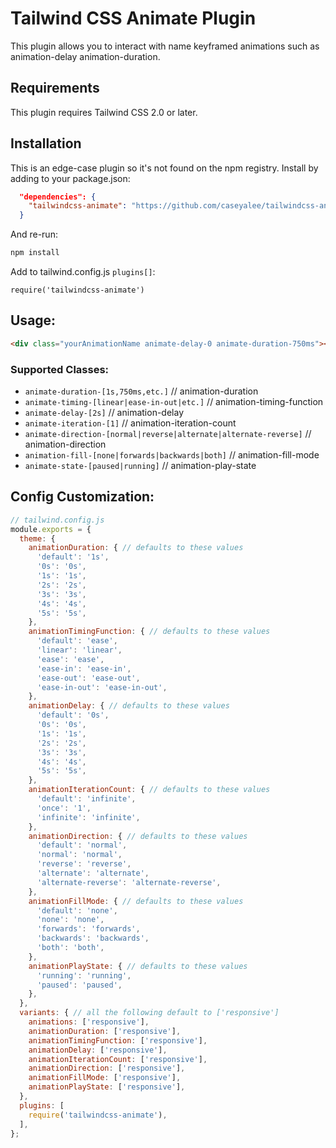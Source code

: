 # Tailwind CSS Animate Plugin

This plugin allows you to interact with name keyframed animations such as animation-delay animation-duration.

## Requirements

This plugin requires Tailwind CSS 2.0 or later.

## Installation

This is an edge-case plugin so it's not found on the npm registry.
Install by adding to your package.json:

```json
  "dependencies": {
    "tailwindcss-animate": "https://github.com/caseyalee/tailwindcss-animate.git"
  }
```

And re-run:

```bash
npm install
```

Add to tailwind.config.js `plugins[]`:

```
require('tailwindcss-animate')
```


## Usage:

```html
<div class="yourAnimationName animate-delay-0 animate-duration-750ms"></div>
```

### Supported Classes:

* `animate-duration-[1s,750ms,etc.]` // animation-duration
* `animate-timing-[linear|ease-in-out|etc.]` // animation-timing-function
* `animate-delay-[2s]` // animation-delay
* `animate-iteration-[1]` // animation-iteration-count
* `animate-direction-[normal|reverse|alternate|alternate-reverse]` // animation-direction
* `animation-fill-[none|forwards|backwards|both]` // animation-fill-mode
* `animate-state-[paused|running]` // animation-play-state


## Config Customization:

```js
// tailwind.config.js
module.exports = {
  theme: {
    animationDuration: { // defaults to these values
      'default': '1s',
      '0s': '0s',
      '1s': '1s',
      '2s': '2s',
      '3s': '3s',
      '4s': '4s',
      '5s': '5s',
    },
    animationTimingFunction: { // defaults to these values
      'default': 'ease',
      'linear': 'linear',
      'ease': 'ease',
      'ease-in': 'ease-in',
      'ease-out': 'ease-out',
      'ease-in-out': 'ease-in-out',
    },
    animationDelay: { // defaults to these values
      'default': '0s',
      '0s': '0s',
      '1s': '1s',
      '2s': '2s',
      '3s': '3s',
      '4s': '4s',
      '5s': '5s',
    },
    animationIterationCount: { // defaults to these values
      'default': 'infinite',
      'once': '1',
      'infinite': 'infinite',
    },
    animationDirection: { // defaults to these values
      'default': 'normal',
      'normal': 'normal',
      'reverse': 'reverse',
      'alternate': 'alternate',
      'alternate-reverse': 'alternate-reverse',
    },
    animationFillMode: { // defaults to these values
      'default': 'none',
      'none': 'none',
      'forwards': 'forwards',
      'backwards': 'backwards',
      'both': 'both',
    },
    animationPlayState: { // defaults to these values
      'running': 'running',
      'paused': 'paused',
    },
  },
  variants: { // all the following default to ['responsive']
    animations: ['responsive'],
    animationDuration: ['responsive'],
    animationTimingFunction: ['responsive'],
    animationDelay: ['responsive'],
    animationIterationCount: ['responsive'],
    animationDirection: ['responsive'],
    animationFillMode: ['responsive'],
    animationPlayState: ['responsive'],
  },
  plugins: [
    require('tailwindcss-animate'),
  ],
};
```
